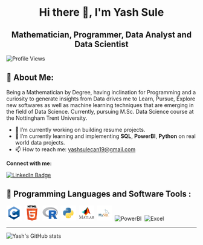 <!--
**yashsule19/yashsule19** is a ✨ _special_ ✨ repository because its `README.md` (this file) appears on your GitHub profile.
-->

<h1 align = "center">Hi there 👋, I'm Yash Sule</h1>
<h2 align = "center">Mathematician, Programmer, Data Analyst and Data Scientist</h2>

<img src="https://komarev.com/ghpvc/?username=yashsule19&style=plastic&color=blueviolet&label=PROFILE+VIEWS" alt="Profile Views"/>

## :man: About Me: 
Being a Mathematician by Degree, having inclination for Programming and a curiosity to generate insights from Data drives me to Learn, Pursue, Explore new softwares as well as machine learning techniques that are emerging in the field of Data Science. Currently, pursuing M.Sc. Data Science course at the Nottingham Trent University.

- 🔭 I’m currently working on building resume projects.
- 🌱 I’m currently learning and implementing **SQL**, **PowerBI**, **Python** on real world data projects.
- 📫 How to reach me: yashsulecan19@gmail.com

**Connect with me:**
<div id="badges">
  <a href="www.linkedin.com/in/yashusule">
    <img src="https://img.shields.io/badge/LinkedIn-blue?style=plastic&logo=linkedin&logoColor=white" alt="LinkedIn Badge"/>
  </a>
 </div>

## :wrench: **Programming Languages and Software Tools :**
<div>
  <img src="https://raw.githubusercontent.com/github/explore/f3e22f0dca2be955676bc70d6214b95b13354ee8/topics/c/c.png" title="C" alt="C" width="40" height="40"/>&nbsp;
  <img src="https://raw.githubusercontent.com/github/explore/80688e429a7d4ef2fca1e82350fe8e3517d3494d/topics/html/html.png" title="HTML" alt="HTML" width="40" height="40"/>&nbsp;
  <img src="https://raw.githubusercontent.com/github/explore/80688e429a7d4ef2fca1e82350fe8e3517d3494d/topics/r/r.png" title="R" alt="R" width="40" height="40"/>&nbsp;
  <img src="https://raw.githubusercontent.com/github/explore/80688e429a7d4ef2fca1e82350fe8e3517d3494d/topics/python/python.png" title="Python" alt="Python" width="40" height="40"/>&nbsp;
  <img src="https://raw.githubusercontent.com/github/explore/80688e429a7d4ef2fca1e82350fe8e3517d3494d/topics/matlab/matlab.png" title="MATLAB" alt="MATLAB" width="40" height="40"/>&nbsp;
  <img src="https://raw.githubusercontent.com/github/explore/80688e429a7d4ef2fca1e82350fe8e3517d3494d/topics/mysql/mysql.png" title="MySQL" alt="MySQL" width="40" height="40"/>&nbsp;
  <img src="https://upload.wikimedia.org/wikipedia/commons/thumb/c/cf/New_Power_BI_Logo.svg/768px-New_Power_BI_Logo.svg.png" title="PowerBI" alt="PowerBI" width="40" height="40"/>&nbsp;
  <img src="https://download.logo.wine/logo/Microsoft_Excel/Microsoft_Excel-Logo.wine.png" title="Excel" alt="Excel" width="40" height="40"/>
</div>

---

![Yash's GitHub stats](https://github-readme-stats-yashsule19.vercel.app/api?username=yashsule19&show_icons=true&include_all_commits=true&theme=buefy&hide_border=true&title_color=ff652f&icon_color=FFE400&bg_color=09131B&text_color=ffffff&border_color=0c1a25)

